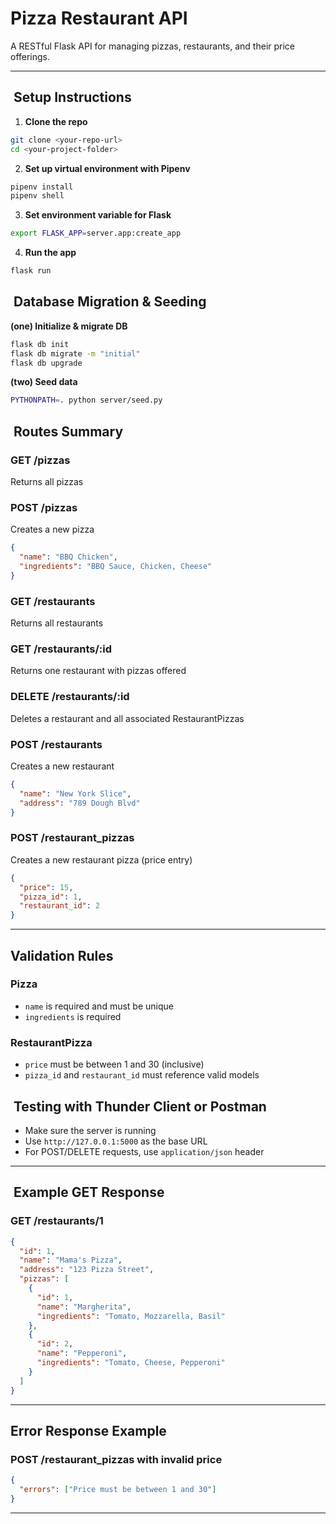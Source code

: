 # Pizza Restaurant API

A RESTful Flask API for managing pizzas, restaurants, and their price offerings.

---

##  Setup Instructions

1. **Clone the repo**

```bash
git clone <your-repo-url>
cd <your-project-folder>
```

2. **Set up virtual environment with Pipenv**

```bash
pipenv install
pipenv shell
```

3. **Set environment variable for Flask**

```bash
export FLASK_APP=server.app:create_app
```

4. **Run the app**

```bash
flask run
```

##  Database Migration & Seeding

**(one) Initialize & migrate DB**

```bash
flask db init
flask db migrate -m "initial"
flask db upgrade
```

**(two) Seed data**

```bash
PYTHONPATH=. python server/seed.py
```

##  Routes Summary

### GET /pizzas

Returns all pizzas

### POST /pizzas

Creates a new pizza

```json
{
  "name": "BBQ Chicken",
  "ingredients": "BBQ Sauce, Chicken, Cheese"
}
```

### GET /restaurants

Returns all restaurants

### GET /restaurants/\:id

Returns one restaurant with pizzas offered

### DELETE /restaurants/\:id

Deletes a restaurant and all associated RestaurantPizzas

### POST /restaurants

Creates a new restaurant

```json
{
  "name": "New York Slice",
  "address": "789 Dough Blvd"
}
```

### POST /restaurant\_pizzas

Creates a new restaurant pizza (price entry)

```json
{
  "price": 15,
  "pizza_id": 1,
  "restaurant_id": 2
}
```

---

## Validation Rules

### Pizza

* `name` is required and must be unique
* `ingredients` is required

### RestaurantPizza

* `price` must be between 1 and 30 (inclusive)
* `pizza_id` and `restaurant_id` must reference valid models

##  Testing with Thunder Client or Postman

* Make sure the server is running
* Use `http://127.0.0.1:5000` as the base URL
* For POST/DELETE requests, use `application/json` header

---

##  Example GET Response

### GET /restaurants/1

```json
{
  "id": 1,
  "name": "Mama's Pizza",
  "address": "123 Pizza Street",
  "pizzas": [
    {
      "id": 1,
      "name": "Margherita",
      "ingredients": "Tomato, Mozzarella, Basil"
    },
    {
      "id": 2,
      "name": "Pepperoni",
      "ingredients": "Tomato, Cheese, Pepperoni"
    }
  ]
}
```

---

## Error Response Example

### POST /restaurant\_pizzas with invalid price

```json
{
  "errors": ["Price must be between 1 and 30"]
}
```

---
